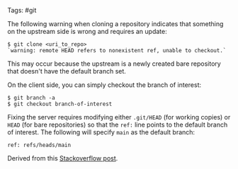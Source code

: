 Tags: #git 

The following warning when cloning a repository indicates that something on the upstream side is wrong and requires an update:

```shell
$ git clone <uri_to_repo>
`warning: remote HEAD refers to nonexistent ref, unable to checkout.`
```

This may occur because the upstream is a newly created bare repository that doesn't have the default branch set.

On the client side, you can simply checkout the branch of interest:

```shell
$ git branch -a
$ git checkout branch-of-interest
```

Fixing the server requires modifying either `.git/HEAD` (for working copies) or `HEAD` (for bare repositories) so that the `ref:` line points to the default branch of interest.  The following will specify `main` as the default branch:

```
ref: refs/heads/main
```

Derived from this [Stackoverflow post](https://stackoverflow.com/questions/11893678/warning-remote-head-refers-to-nonexistent-ref-unable-to-checkout/15631690#15631690).
